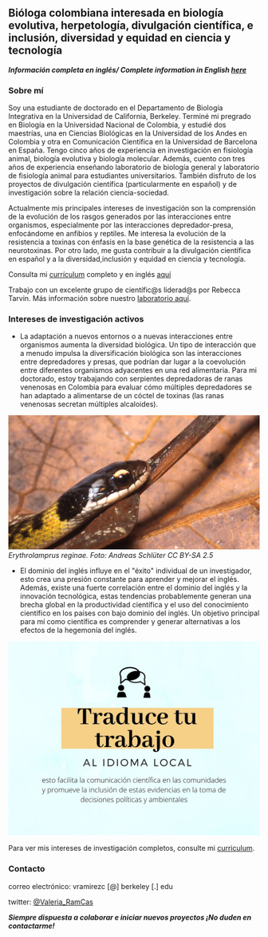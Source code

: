 
## Bióloga colombiana interesada en biología evolutiva, herpetología, divulgación científica, e inclusión, diversidad y equidad en ciencia y tecnología

**_Información completa en inglés/ Complete information in English [here](../index.md)_**

### Sobre mí

Soy una estudiante de doctorado en el Departamento de Biología Integrativa en la Universidad de California, Berkeley. Terminé mi pregrado en Biología en la Universidad Nacional de Colombia, y estudié dos maestrías, una en Ciencias Biológicas en la Universidad de los Andes en Colombia y otra en Comunicación Científica en la Universidad de Barcelona en España. Tengo cinco años de experiencia en investigación en fisiología animal, biología evolutiva y biología molecular. Además, cuento con tres años de experiencia enseñando laboratorio de biología general y laboratorio de fisiología animal para estudiantes universitarios. También disfruto de los proyectos de divulgación científica (particularmente en español) y de investigación sobre la relación ciencia-sociedad.

Actualmente mis principales intereses de investigación son la comprensión de la evolución de los rasgos generados por las interacciones entre organismos, especialmente por las interacciones depredador-presa, enfocándome en anfibios y reptiles. Me interesa la evolución de la resistencia a toxinas con énfasis en la base genética de la resistencia a las neurotoxinas. Por otro lado, me gusta contribuir a la divulgación científica en español y a la diversidad,inclusión y equidad en ciencia y tecnología. 

Consulta mi [currículum](./curriculum_es.md) completo y en inglés [aquí](../curriculum.md)

Trabajo con un excelente grupo de científic@s liderad@s por Rebecca Tarvin. Más información sobre nuestro [laboratorio aquí](https://www.tarvinlab.org/).

### Intereses de investigación activos

- La adaptación a nuevos entornos o a nuevas interacciones entre organismos aumenta la diversidad biológica. Un tipo de interacción que a menudo impulsa la diversificación biológica son las interacciones entre depredadores y presas, que podrían dar lugar a la coevolución entre diferentes organismos adyacentes en una red alimentaria. Para mi doctorado, estoy trabajando con serpientes depredadoras de ranas venenosas en Colombia para evaluar cómo múltiples depredadores se han adaptado a alimentarse de un cóctel de toxinas (las ranas venenosas secretan múltiples alcaloides).

![Erythrolamprus_reginae](../Liophis_reginae.jpg) _Erythrolamprus reginae. Foto: Andreas Schlüter CC BY-SA 2.5_

- El dominio del inglés influye en el "éxito" individual de un investigador, esto crea una presión constante para aprender y mejorar el inglés. Además, existe una fuerte correlación entre el dominio del inglés y la innovación tecnológica, estas tendencias probablemente generan una brecha global en la productividad científica y el uso del conocimiento científico en los países con bajo dominio del inglés. Un objetivo principal para mí como científica es comprender y generar alternativas a los efectos de la hegemonía del inglés. 

![Traduce_tu_trabajo](./Traducetutrabajo.jpg)

Para ver mis intereses de investigación completos, consulte mi [curriculum](./Spanish_content/curriculum_es.md).

### Contacto
correo electrónico: vramirezc [@] berkeley [.] edu

twitter: [@Valeria_RamCas](https://twitter.com/Valeria_RamCas)

**_Siempre dispuesta a colaborar e iniciar nuevos proyectos ¡No duden en contactarme!_**
